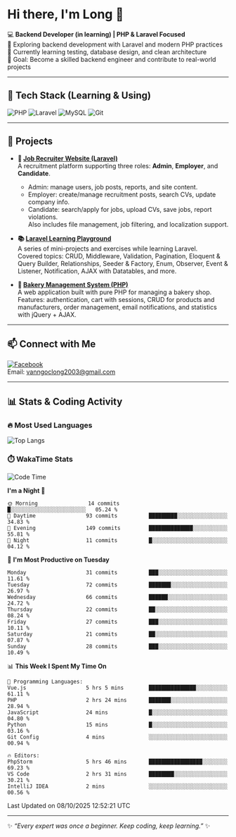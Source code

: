 # Hi there, I'm Long 👋

💻 **Backend Developer (in learning) | PHP & Laravel Focused**  
🚀 Exploring backend development with Laravel and modern PHP practices  
🌱 Currently learning testing, database design, and clean architecture  
🎯 Goal: Become a skilled backend engineer and contribute to real-world projects  

---

## 🔧 Tech Stack (Learning & Using)
![PHP](https://img.shields.io/badge/PHP-777BB4?style=for-the-badge&logo=php&logoColor=white)
![Laravel](https://img.shields.io/badge/Laravel-FF2D20?style=for-the-badge&logo=laravel&logoColor=white)
![MySQL](https://img.shields.io/badge/MySQL-005C84?style=for-the-badge&logo=mysql&logoColor=white)
![Git](https://img.shields.io/badge/Git-F05032?style=for-the-badge&logo=git&logoColor=white)

---

## 🚀 Projects

- **💼 [Job Recruiter Website (Laravel)](https://github.com/ngoclong712/web_moi_gioi_viec_lam)**  
  A recruitment platform supporting three roles: **Admin**, **Employer**, and **Candidate**.  
  - Admin: manage users, job posts, reports, and site content.  
  - Employer: create/manage recruitment posts, search CVs, update company info.  
  - Candidate: search/apply for jobs, upload CVs, save jobs, report violations.  
  Also includes file management, job filtering, and localization support.

- **📚 [Laravel Learning Playground](https://github.com/ngoclong712/web_laravel)**  
  A series of mini-projects and exercises while learning Laravel.  
  Covered topics: CRUD, Middleware, Validation, Pagination, Eloquent & Query Builder, Relationships, Seeder & Factory, Enum, Observer, Event & Listener, Notification, AJAX with Datatables, and more.  

- **🍞 [Bakery Management System (PHP)](https://github.com/ngoclong712/Bakery_Management_System)**  
  A web application built with pure PHP for managing a bakery shop.  
  Features: authentication, cart with sessions, CRUD for products and manufacturers, order management, email notifications, and statistics with jQuery + AJAX.    

---

## 📫 Connect with Me
[![Facebook](https://img.shields.io/badge/Facebook-1877F2?style=for-the-badge&logo=facebook&logoColor=white)](https://facebook.com/vanngoclong712)    
Email: vanngoclong2003@gmail.com

---

## 📊 Stats & Coding Activity

### 🔥 Most Used Languages
![Top Langs](https://github-readme-stats.vercel.app/api/top-langs/?username=ngoclong712&layout=compact&theme=radical)

### ⏱️ WakaTime Stats
<!--START_SECTION:waka-->
![Code Time](http://img.shields.io/badge/Code%20Time-61%20hrs%2018%20mins-blue)

**I'm a Night 🦉** 

```text
🌞 Morning                14 commits          █░░░░░░░░░░░░░░░░░░░░░░░░   05.24 % 
🌆 Daytime                93 commits          █████████░░░░░░░░░░░░░░░░   34.83 % 
🌃 Evening                149 commits         ██████████████░░░░░░░░░░░   55.81 % 
🌙 Night                  11 commits          █░░░░░░░░░░░░░░░░░░░░░░░░   04.12 % 
```
📅 **I'm Most Productive on Tuesday** 

```text
Monday                   31 commits          ███░░░░░░░░░░░░░░░░░░░░░░   11.61 % 
Tuesday                  72 commits          ███████░░░░░░░░░░░░░░░░░░   26.97 % 
Wednesday                66 commits          ██████░░░░░░░░░░░░░░░░░░░   24.72 % 
Thursday                 22 commits          ██░░░░░░░░░░░░░░░░░░░░░░░   08.24 % 
Friday                   27 commits          ███░░░░░░░░░░░░░░░░░░░░░░   10.11 % 
Saturday                 21 commits          ██░░░░░░░░░░░░░░░░░░░░░░░   07.87 % 
Sunday                   28 commits          ███░░░░░░░░░░░░░░░░░░░░░░   10.49 % 
```


📊 **This Week I Spent My Time On** 

```text
💬 Programming Languages: 
Vue.js                   5 hrs 5 mins        ███████████████░░░░░░░░░░   61.11 % 
PHP                      2 hrs 24 mins       ███████░░░░░░░░░░░░░░░░░░   28.94 % 
JavaScript               24 mins             █░░░░░░░░░░░░░░░░░░░░░░░░   04.80 % 
Python                   15 mins             █░░░░░░░░░░░░░░░░░░░░░░░░   03.16 % 
Git Config               4 mins              ░░░░░░░░░░░░░░░░░░░░░░░░░   00.94 % 

🔥 Editors: 
PhpStorm                 5 hrs 46 mins       █████████████████░░░░░░░░   69.23 % 
VS Code                  2 hrs 31 mins       ████████░░░░░░░░░░░░░░░░░   30.21 % 
IntelliJ IDEA            2 mins              ░░░░░░░░░░░░░░░░░░░░░░░░░   00.56 % 
```


 Last Updated on 08/10/2025 12:52:21 UTC
<!--END_SECTION:waka-->


---

✨ *“Every expert was once a beginner. Keep coding, keep learning.”* ✨
<!--
**ngoclong712/ngoclong712** is a ✨ _special_ ✨ repository because its `README.md` (this file) appears on your GitHub profile.

Here are some ideas to get you started:

![Long's GitHub stats](https://github-readme-stats.vercel.app/api?username=ngoclong712&show_icons=true&theme=radical)  
- 🔭 I’m currently working on ...
- 🌱 I’m currently learning ...
- 👯 I’m looking to collaborate on ...
- 🤔 I’m looking for help with ...
- 💬 Ask me about ...
- 📫 How to reach me: ...
- 😄 Pronouns: ...
- ⚡ Fun fact: ...
-->
